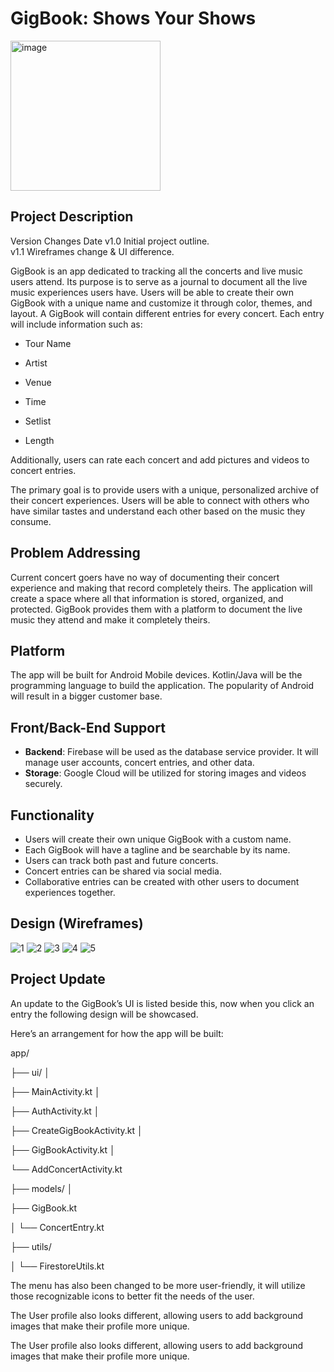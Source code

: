 # GigBook: Shows Your Shows
<img width="240" alt="image" src="https://github.com/user-attachments/assets/dc824677-a667-4376-8344-ac8152dce19b">


## Project Description

Version	Changes	Date
v1.0	Initial project outline.	
v1.1	Wireframes change & UI difference.

GigBook is an app dedicated to tracking all the concerts and live music users attend. Its purpose is to serve as a journal to document all the live music experiences users have. Users will be able to create their own GigBook with a unique name and customize it through color, themes, and layout. A GigBook will contain different entries for every concert. Each entry will include information such as:

- Tour Name
- Artist
- Venue

- Time
- Setlist
- Length

Additionally, users can rate each concert and add pictures and videos to concert entries.

The primary goal is to provide users with a unique, personalized archive of their concert experiences. Users will be able to connect with others who have similar tastes and understand each other based on the music they consume.

## Problem Addressing

Current concert goers have no way of documenting their concert experience and making that record completely theirs. The application will create a space where all that information is stored, organized, and protected. GigBook provides them with a platform to document the live music they attend and make it completely theirs.  

## Platform

The app will be built for Android Mobile devices. Kotlin/Java will be the programming language to build the application. The popularity of Android will result in a bigger customer base. 

## Front/Back-End Support

- **Backend**: Firebase will be used as the database service provider. It will manage user accounts, concert entries, and other  data.
- **Storage**: Google Cloud will be utilized for storing images and videos securely.

## Functionality

- Users will create their own unique GigBook with a custom name.
- Each GigBook will have a tagline and be searchable by its name.
- Users can track both past and future concerts.
- Concert entries can be shared via social media.
- Collaborative entries can be created with other users to document experiences together.

## Design (Wireframes)

![1](https://github.com/user-attachments/assets/7cacc506-cec6-41c1-922c-6fd964a0fcde)
![2](https://github.com/user-attachments/assets/9875a2d8-6c5f-484a-b197-43ecaa314715)
![3](https://github.com/user-attachments/assets/aa09a557-5a38-4187-a646-2bb6feb072fe)
![4](https://github.com/user-attachments/assets/6d16c3ed-3f8a-4391-904f-fb3a2b651d09)
![5](https://github.com/user-attachments/assets/861286bd-6282-4bbf-95db-25afa36fb86c)

## Project Update
An update to the GigBook’s UI is listed beside this, now when you click an entry the following design will be showcased. 

Here’s an arrangement for how the app will be built: 

app/ 

├── ui/ │


├── MainActivity.kt │ 


├── AuthActivity.kt │ 


├── CreateGigBookActivity.kt │ 


├── GigBookActivity.kt │ 


└── AddConcertActivity.kt 


├── models/ │ 


├── GigBook.kt 


│ └── ConcertEntry.kt 


├── utils/ 


│ └── FirestoreUtils.kt        

The menu has also been changed to be more user-friendly, it will utilize those recognizable icons to better fit the needs of the user. 



The User profile also looks different, allowing users to add background images that make their profile more unique. 

The User profile also looks different, allowing users to add background images that make their profile more unique. 


